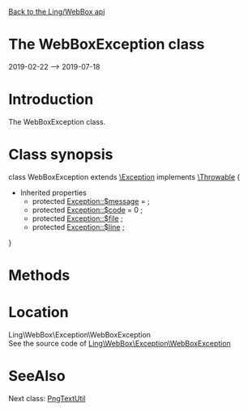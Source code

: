 [Back to the Ling/WebBox api](https://github.com/lingtalfi/WebBox/blob/master/doc/api/Ling/WebBox.md)



The WebBoxException class
================
2019-02-22 --> 2019-07-18






Introduction
============

The WebBoxException class.



Class synopsis
==============


class <span class="pl-k">WebBoxException</span> extends [\Exception](http://php.net/manual/en/class.exception.php) implements [\Throwable](http://php.net/manual/en/class.throwable.php) {

- Inherited properties
    - protected  [Exception::$message](#property-message) =  ;
    - protected  [Exception::$code](#property-code) = 0 ;
    - protected  [Exception::$file](#property-file) ;
    - protected  [Exception::$line](#property-line) ;

}






Methods
==============






Location
=============
Ling\WebBox\Exception\WebBoxException<br>
See the source code of [Ling\WebBox\Exception\WebBoxException](https://github.com/lingtalfi/WebBox/blob/master/Exception/WebBoxException.php)



SeeAlso
==============
Next class: [PngTextUtil](https://github.com/lingtalfi/WebBox/blob/master/doc/api/Ling/WebBox/Image/PngTextUtil.md)<br>
